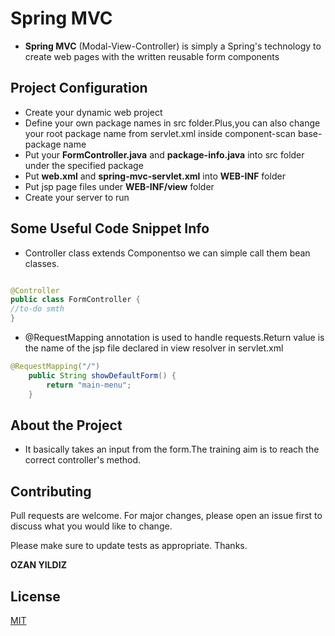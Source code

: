 

# Spring MVC

- **Spring MVC** (Modal-View-Controller) is simply a Spring's technology to create web pages with the written reusable form components

## Project Configuration

- Create your dynamic web project 
- Define your own package names in src folder.Plus,you can also change your root package name from servlet.xml inside component-scan base-package name
- Put your **FormController.java** and **package-info.java** into src folder under the specified package
- Put **web.xml** and **spring-mvc-servlet.xml** into **WEB-INF** folder
- Put jsp page files under **WEB-INF/view** folder
- Create your server to run

## Some Useful Code Snippet Info

- Controller class extends Componentso we can simple call them bean classes.

```java

@Controller
public class FormController {
//to-do smth
}
```
- @RequestMapping annotation is used to handle requests.Return value is the name of the jsp file declared in view resolver in servlet.xml

```java
@RequestMapping("/")
	public String showDefaultForm() {
		return "main-menu";
	}
```
## About the Project
- It basically takes an input from the form.The training aim is to reach the correct controller's method.

## Contributing
Pull requests are welcome. For major changes, please open an issue first to discuss what you would like to change.

Please make sure to update tests as appropriate. Thanks.

**OZAN YILDIZ**

## License
[MIT](https://choosealicense.com/licenses/mit/)
